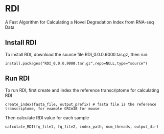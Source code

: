 # RDI
A Fast Algorithm for Calculating a Novel Degradation Index from RNA-seq Data
## Install RDI
To install RDI, download the source file RDI_0.0.0.9000.tar.gz, then run
```
install.packages("RDI_0.0.0.9000.tar.gz",repo=NULL,type="source")
```

## Run RDI
To run RDI, first create and index the reference transcriptome for calculating RDI
```
create_index(fasta_file, output_prefix) # fasta file is the reference transcriptome, for example GRCm38 for mouse
```
Then calculate RDI value for each sample
```
calculate_RDI(fq_file1, fq_file2, index_path, num_threads, output_dir)
```
